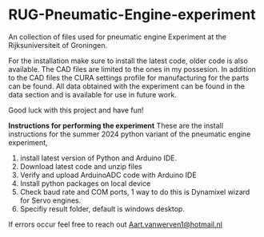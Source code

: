 # RUG-Pneumatic-Engine-experiment

An collection of files used for pneumatic engine Experiment at the Rijksuniversiteit of Groningen.

For the installation make sure to install the latest code, older code is also available. The CAD files are limited to the ones in my possesion. 
In addition to the CAD files the CURA settings profile for manufacturing for the parts can be found.
All data obtained with the experiment can be found in the data section and is available for use in future work. 

Good luck with this project and have fun!



**Instructions for performing the experiment**
These are the install instructions for the summer 2024 python variant of the pneumatic engine experiment,

1. install latest version of Python and Arduino IDE.
2. Download latest code and unzip files
3. Verify and upload ArduinoADC code with Arduino IDE
4. Install python packages on local device
5. Check baud rate and COM ports, 1 way to do this is Dynamixel wizard for Servo engines.
6. Specifiy result folder, default is windows desktop.

If errors occur feel free to reach out Aart.vanwerven1@hotmail.nl



